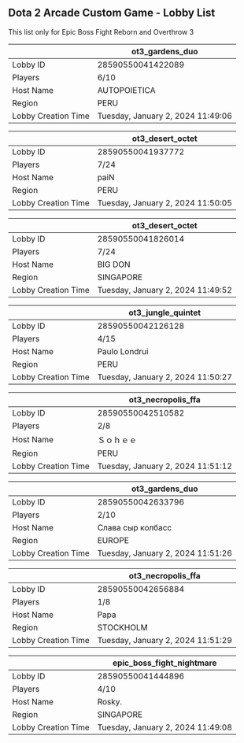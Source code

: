 ## Dota 2 Arcade Custom Game - Lobby List

This list only for Epic Boss Fight Reborn and Overthrow 3

|  | ot3_gardens_duo |
| ------ | ------ |
| Lobby ID | 28590550041422089 |
| Players | 6/10 |
| Host Name | AUTOPOIETICA |
| Region | PERU |
| Lobby Creation Time | Tuesday, January 2, 2024 11:49:06 |


|  | ot3_desert_octet |
| ------ | ------ |
| Lobby ID | 28590550041937772 |
| Players | 7/24 |
| Host Name | paiN |
| Region | PERU |
| Lobby Creation Time | Tuesday, January 2, 2024 11:50:05 |


|  | ot3_desert_octet |
| ------ | ------ |
| Lobby ID | 28590550041826014 |
| Players | 7/24 |
| Host Name | BIG DON |
| Region | SINGAPORE |
| Lobby Creation Time | Tuesday, January 2, 2024 11:49:52 |


|  | ot3_jungle_quintet |
| ------ | ------ |
| Lobby ID | 28590550042126128 |
| Players | 4/15 |
| Host Name | Paulo Londrui |
| Region | PERU |
| Lobby Creation Time | Tuesday, January 2, 2024 11:50:27 |


|  | ot3_necropolis_ffa |
| ------ | ------ |
| Lobby ID | 28590550042510582 |
| Players | 2/8 |
| Host Name | Ｓｏｈｅｅ |
| Region | PERU |
| Lobby Creation Time | Tuesday, January 2, 2024 11:51:12 |


|  | ot3_gardens_duo |
| ------ | ------ |
| Lobby ID | 28590550042633796 |
| Players | 2/10 |
| Host Name | Слава сыр колбасс |
| Region | EUROPE |
| Lobby Creation Time | Tuesday, January 2, 2024 11:51:26 |


|  | ot3_necropolis_ffa |
| ------ | ------ |
| Lobby ID | 28590550042656884 |
| Players | 1/8 |
| Host Name | Papa |
| Region | STOCKHOLM |
| Lobby Creation Time | Tuesday, January 2, 2024 11:51:29 |


|  | epic_boss_fight_nightmare |
| ------ | ------ |
| Lobby ID | 28590550041444896 |
| Players | 4/10 |
| Host Name | Rosky. |
| Region | SINGAPORE |
| Lobby Creation Time | Tuesday, January 2, 2024 11:49:08 |


